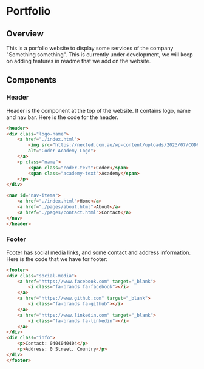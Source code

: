 # Portfolio

## Overview
This is a porfolio website to display some services of the company "Something something". This is currently under development, we will keep on adding features in readme that we add on the website. 


## Components 


### Header
Header is the component at the top of the website. It contains logo, name and nav bar.
Here is the code for the header.
```html
<header>
<div class="logo-name">
    <a href="./index.html">
        <img src="https://nexted.com.au/wp-content/uploads/2023/07/CODR_Logo_Black-_-Green_RGB.png"
        alt="Coder Academy Logo">
    </a>
    <p class="name">
        <span class="coder-text">Coder</span>
        <span class="academy-text">Academy</span>
    </p>
</div>

<nav id="nav-items">
    <a href="./index.html">Home</a>
    <a href="./pages/about.html">About</a>
    <a href="./pages/contact.html">Contact</a>
</nav>
</header>
```

### Footer
Footer has social media links, and some contact and address information.
Here is the code that we have for footer:
```html
<footer>
<div class="social-media">
    <a href="https://www.facebook.com" target="_blank">
        <i class="fa-brands fa-facebook"></i>
    </a>
    <a href="https://www.github.com" target="_blank">
        <i class="fa-brands fa-github"></i>
    </a>
    <a href="https://www.linkedin.com" target="_blank">
        <i class="fa-brands fa-linkedin"></i>
    </a>
</div>
<div class="info">
    <p>Contact: 0404040404</p>
    <p>Address: 0 Street, Country</p>
</div>
</footer>
```
